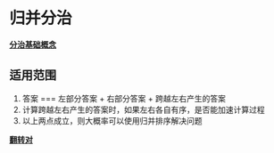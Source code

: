 # 归并分治

**[分治基础概念](https://oi-wiki.org/basic/divide-and-conquer/#%E5%88%86%E6%B2%BB)**

## 适用范围
1. 答案 === 左部分答案 + 右部分答案 + 跨越左右产生的答案
2. 计算跨越左右产生的答案时，如果左右各自有序，是否能加速计算过程
3. 以上两点成立，则大概率可以使用归并排序解决问题

**[翻转对](https://leetcode.cn/problems/reverse-pairs)**